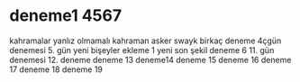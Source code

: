 # deneme1    4567
kahramalar yanlız olmamalı
kahraman asker swayk
birkaç deneme
4çgün denemesi
5. gün yeni bişeyler
ekleme 1
yeni
son şekil
deneme 6
11. gün denemesi
12. deneme
deneme 13
deneme14
deneme 15
deneme 16
deneme 17
deneme 18
deneme 19
